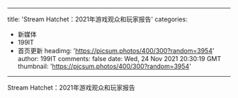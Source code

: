 
---
title: 'Stream Hatchet：2021年游戏观众和玩家报告'
categories: 
 - 新媒体
 - 199IT
 - 首页更新
headimg: 'https://picsum.photos/400/300?random=3954'
author: 199IT
comments: false
date: Wed, 24 Nov 2021 20:30:19 GMT
thumbnail: 'https://picsum.photos/400/300?random=3954'
---

<div>   
Stream Hatchet：2021年游戏观众和玩家报告  
</div>
            